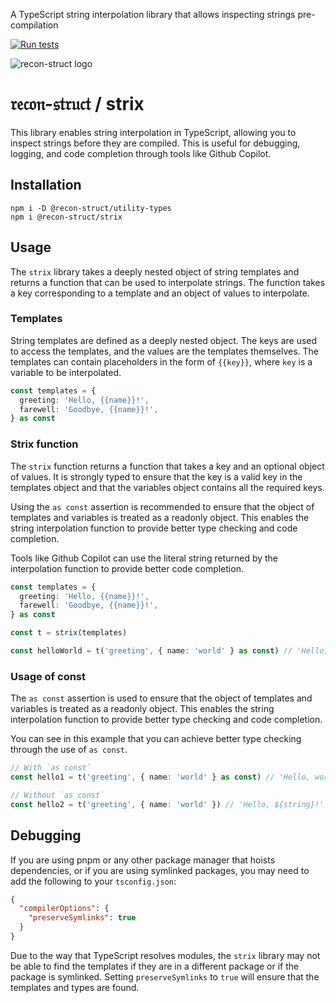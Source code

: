 A TypeScript string interpolation library that allows inspecting strings pre-compilation

[![Run tests](https://github.com/recon-struct/strix/actions/workflows/run-tests.js.yml/badge.svg)](https://github.com/recon-struct/strix/actions/workflows/run-tests.js.yml)

![recon-struct logo](https://avatars.githubusercontent.com/u/168223311?s=300)

# 𝔯𝔢𝔠𝔬𝔫-𝔰𝔱𝔯𝔲𝔠𝔱 / strix

This library enables string interpolation in TypeScript, allowing you to inspect
strings before they are compiled. This is useful for debugging, logging, and
code completion through tools like Github Copilot.

## Installation

```shell
npm i -D @recon-struct/utility-types
npm i @recon-struct/strix
```

## Usage

The `strix` library takes a deeply nested object of string templates and returns
a function that can be used to interpolate strings. The function takes a key
corresponding to a template and an object of values to interpolate.

### Templates

String templates are defined as a deeply nested object. The keys are used to
access the templates, and the values are the templates themselves. The templates
can contain placeholders in the form of `{{key}}`, where `key` is a variable to
be interpolated.

```typescript
const templates = {
  greeting: 'Hello, {{name}}!',
  farewell: 'Goodbye, {{name}}!',
} as const
```

### Strix function

The `strix` function returns a function that takes a key and an optional object
of values. It is strongly typed to ensure that the key is a valid key in the
templates object and that the variables object contains all the required keys.

Using the `as const` assertion is recommended to ensure that the object of
templates and variables is treated as a readonly object. This enables the string
interpolation function to provide better type checking and code completion.

Tools like Github Copilot can use the literal string returned by the
interpolation function to provide better code completion.

```typescript
const templates = {
  greeting: 'Hello, {{name}}!',
  farewell: 'Goodbye, {{name}}!',
} as const

const t = strix(templates)

const helloWorld = t('greeting', { name: 'world' } as const) // 'Hello, world!'
```

### Usage of const

The `as const` assertion is used to ensure that the object of templates and
variables is treated as a readonly object. This enables the string interpolation
function to provide better type checking and code completion.

You can see in this example that you can achieve better type checking through
the use of `as const`.

```typescript
// With `as const`
const hello1 = t('greeting', { name: 'world' } as const) // 'Hello, world!'

// Without `as const`
const hello2 = t('greeting', { name: 'world' }) // 'Hello, ${string}!'
```

## Debugging

If you are using pnpm or any other package manager that hoists dependencies, or
if you are using symlinked packages, you may need to add the following to your
`tsconfig.json`:

```json
{
  "compilerOptions": {
    "preserveSymlinks": true
  }
}
```

Due to the way that TypeScript resolves modules, the `strix` library may not be
able to find the templates if they are in a different package or if the package
is symlinked. Setting `preserveSymlinks` to `true` will ensure that the
templates and types are found.